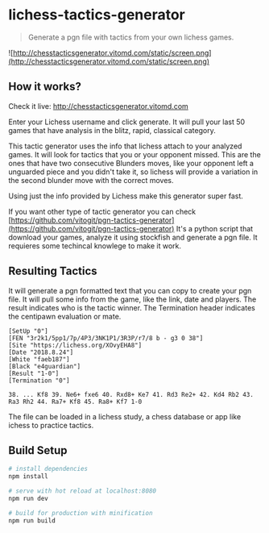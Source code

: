 # lichess-tactics-generator

> Generate a pgn file with tactics from your own lichess games.

![http://chesstacticsgenerator.vitomd.com/static/screen.png](http://chesstacticsgenerator.vitomd.com/static/screen.png)
## How it works?

Check it live: http://chesstacticsgenerator.vitomd.com

Enter your Lichess username and click generate.
It will pull your last 50 games that have analysis in the blitz, rapid, classical category.

This tactic generator uses the info that lichess attach to your analyzed games. It will look for tactics that you or your opponent missed. This are the ones that have two consecutive Blunders moves, like your opponent left a unguarded piece and you didn't take it, so lichess will provide a variation in the second blunder move with the correct moves.

Using just the info provided by Lichess make this generator super fast. 

If you want other type of tactic generator you can check [https://github.com/vitogit/pgn-tactics-generator](https://github.com/vitogit/pgn-tactics-generator) It's a python script that download your games, analyze it using stockfish and generate a pgn file. It requieres some techincal knowlege to make it work. 

## Resulting Tactics

It will generate a pgn formatted text that you can copy to create your pgn file.
It will pull some info from the game, like the link, date and players. 
The result indicates who is the tactic winner.
The Termination header indicates the centipawn evaluation or mate.

```
[SetUp "0"]
[FEN "3r2k1/5pp1/7p/4P3/3NK1P1/3R3P/r7/8 b - g3 0 38"]
[Site "https://lichess.org/XOvyEHA8"]
[Date "2018.8.24"]
[White "faeb187"]
[Black "e4guardian"]
[Result "1-0"]
[Termination "0"]

38. ... Kf8 39. Ne6+ fxe6 40. Rxd8+ Ke7 41. Rd3 Re2+ 42. Kd4 Rb2 43. Ra3 Rh2 44. Ra7+ Kf8 45. Ra8+ Kf7 1-0
```

The file can be loaded in a lichess study, a chess database or app like ichess to practice tactics.


## Build Setup

``` bash
# install dependencies
npm install

# serve with hot reload at localhost:8080
npm run dev

# build for production with minification
npm run build
```

